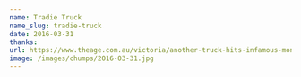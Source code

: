 ```yaml
---
name: Tradie Truck
name_slug: tradie-truck
date: 2016-03-31
thanks:
url: https://www.theage.com.au/victoria/another-truck-hits-infamous-montague-street-bridge-in-south-melbourne-20160304-gnax5s.html
image: /images/chumps/2016-03-31.jpg
---
```


